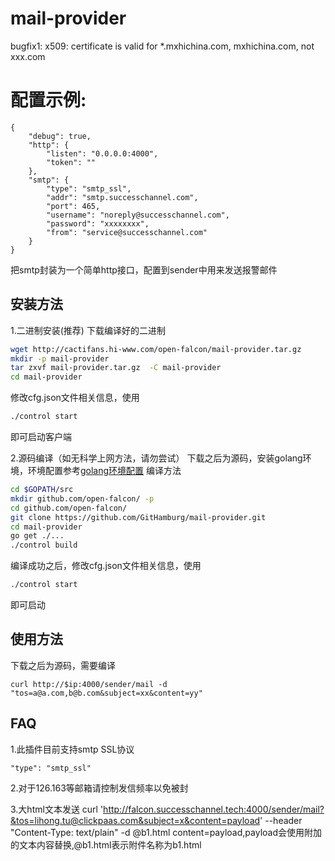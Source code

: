 mail-provider
=============
bugfix1: x509: certificate is valid for *.mxhichina.com, mxhichina.com, not xxx.com
# 配置示例:
````
{
    "debug": true,
    "http": {
        "listen": "0.0.0.0:4000",
        "token": ""
    },
    "smtp": {
        "type": "smtp_ssl",
        "addr": "smtp.successchannel.com",
        "port": 465,
        "username": "noreply@successchannel.com",
        "password": "xxxxxxxx",
        "from": "service@successchannel.com"
    }
}

````
把smtp封装为一个简单http接口，配置到sender中用来发送报警邮件

## 安装方法

1.二进制安装(推荐)
下载编译好的二进制
```bash
wget http://cactifans.hi-www.com/open-falcon/mail-provider.tar.gz
mkdir -p mail-provider
tar zxvf mail-provider.tar.gz  -C mail-provider
cd mail-provider
```
修改cfg.json文件相关信息，使用
```bash
./control start
```
即可启动客户端

2.源码编译（如无科学上网方法，请勿尝试）
下载之后为源码，安装golang环境，环境配置参考[golang环境配置](http://book.open-falcon.org/zh/quick_install/prepare.html)
编译方法
```bash
cd $GOPATH/src
mkdir github.com/open-falcon/ -p
cd github.com/open-falcon/
git clone https://github.com/GitHamburg/mail-provider.git
cd mail-provider
go get ./...
./control build
```
编译成功之后，修改cfg.json文件相关信息，使用
```bash
./control start
```
即可启动


## 使用方法
下载之后为源码，需要编译

```
curl http://$ip:4000/sender/mail -d "tos=a@a.com,b@b.com&subject=xx&content=yy"
```

## FAQ

1.此插件目前支持smtp SSL协议
```
"type": "smtp_ssl"
```

2.对于126.163等邮箱请控制发信频率以免被封


3.大html文本发送
curl 'http://falcon.successchannel.tech:4000/sender/mail?&tos=lihong.tu@clickpaas.com&subject=x&content=payload' --header "Content-Type: text/plain" -d @b1.html
content=payload,payload会使用附加的文本内容替换,@b1.html表示附件名称为b1.html